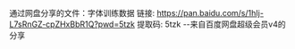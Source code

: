 通过网盘分享的文件：字体训练数据
链接: https://pan.baidu.com/s/1hIj-L7sRnGZ-cpZHxBbR1Q?pwd=5tzk 提取码: 5tzk 
--来自百度网盘超级会员v4的分享